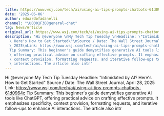 ```yaml
---
title: https://www.wsj.com/tech/ai/using-ai-tips-prompts-chatbots-61d0964c
date: '2025-05-06'
author: eduardofadanelli
channel: "\U0001F3D8general-chat"
tag: News/Article
original_url: https://www.wsj.com/tech/ai/using-ai-tips-prompts-chatbots-61d0964c
description: "Hi @everyone \nMy Tech Tip Tuesday \nHeadline: \"Intimidated by AI?\
  \ Here's How to Get Started\"\nSource / Date: The Wall Street Journal, April 28,\
  \ 2025\nLink: https://www.wsj.com/tech/ai/using-ai-tips-prompts-chatbots-61d0964c\n\
  Tip Summary: This beginner's guide demystifies generative AI tools like ChatGPT,\
  \ offering practical advice on crafting effective prompts. It emphasizes specificity,\
  \ context provision, formatting requests, and iterative follow-ups to enhance AI\
  \ interactions. The article also intr"
---
```


Hi @everyone 
My Tech Tip Tuesday 
Headline: "Intimidated by AI? Here's How to Get Started"
Source / Date: The Wall Street Journal, April 28, 2025
Link: https://www.wsj.com/tech/ai/using-ai-tips-prompts-chatbots-61d0964c
Tip Summary: This beginner's guide demystifies generative AI tools like ChatGPT, offering practical advice on crafting effective prompts. It emphasizes specificity, context provision, formatting requests, and iterative follow-ups to enhance AI interactions. The article also intr